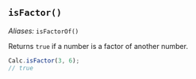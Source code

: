 ## `isFactor()` 

*Aliases:* `isFactorOf()`

Returns `true` if a number is a factor of another number.

```javascript
Calc.isFactor(3, 6);
// true
```

